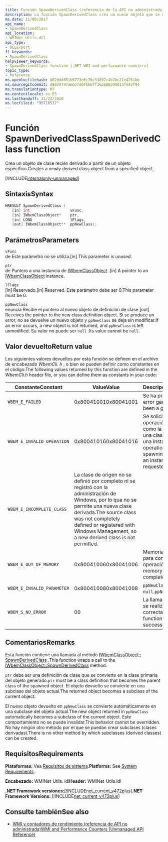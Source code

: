 ```yaml
---
title: Función SpawnDerivedClass (referencia de la API no administrada)
description: La función SpawnDerivedClass crea un nuevo objeto que se deriva de un objeto.
ms.date: 11/06/2017
api_name:
- SpawnDerivedClass
api_location:
- WMINet_Utils.dll
api_type:
- DLLExport
f1_keywords:
- SpawnDerivedClass
helpviewer_keywords:
- SpawnDerivedClass function [.NET WMI and performance counters]
topic_type:
- Reference
ms.openlocfilehash: 8020dd851b6773e6c76c53892c4b2bc21e4261bb
ms.sourcegitcommit: d8020797a6657d0fbbdff362b80300815f682f94
ms.translationtype: MT
ms.contentlocale: es-ES
ms.lasthandoff: 11/24/2020
ms.locfileid: "95716517"
---
```

# <a name="spawnderivedclass-function"></a><span data-ttu-id="08ae3-103">Función SpawnDerivedClass</span><span class="sxs-lookup"><span data-stu-id="08ae3-103">SpawnDerivedClass function</span></span>

<span data-ttu-id="08ae3-104">Crea un objeto de clase recién derivado a partir de un objeto específico.</span><span class="sxs-lookup"><span data-stu-id="08ae3-104">Creates a newly derived class object from a specified object.</span></span>
  
[!INCLUDE[internalonly-unmanaged](../../../../includes/internalonly-unmanaged.md)]
  
## <a name="syntax"></a><span data-ttu-id="08ae3-105">Sintaxis</span><span class="sxs-lookup"><span data-stu-id="08ae3-105">Syntax</span></span>  
  
```cpp  
HRESULT SpawnDerivedClass (
   [in] int                  vFunc,
   [in] IWbemClassObject*    ptr,
   [in] LONG                 lFlags,
   [out] IWbemClassObject**  ppNewClass);
```  

## <a name="parameters"></a><span data-ttu-id="08ae3-106">Parámetros</span><span class="sxs-lookup"><span data-stu-id="08ae3-106">Parameters</span></span>

`vFunc`  
<span data-ttu-id="08ae3-107">de Este parámetro no se utiliza.</span><span class="sxs-lookup"><span data-stu-id="08ae3-107">[in] This parameter is unused.</span></span>

`ptr`  
<span data-ttu-id="08ae3-108">de Puntero a una instancia de [IWbemClassObject](/windows/desktop/api/wbemcli/nn-wbemcli-iwbemclassobject) .</span><span class="sxs-lookup"><span data-stu-id="08ae3-108">[in] A pointer to an [IWbemClassObject](/windows/desktop/api/wbemcli/nn-wbemcli-iwbemclassobject) instance.</span></span>

`lFlags`  
<span data-ttu-id="08ae3-109">[in] Reservado.</span><span class="sxs-lookup"><span data-stu-id="08ae3-109">[in] Reserved.</span></span> <span data-ttu-id="08ae3-110">Este parámetro debe ser 0.</span><span class="sxs-lookup"><span data-stu-id="08ae3-110">This parameter must be 0.</span></span>

`ppNewClass`  
<span data-ttu-id="08ae3-111">enuncia Recibe el puntero al nuevo objeto de definición de clase.</span><span class="sxs-lookup"><span data-stu-id="08ae3-111">[out] Receives the pointer to the new class definition object.</span></span> <span data-ttu-id="08ae3-112">Si se produce un error, no se devuelve un nuevo objeto y `ppNewClass` se deja sin modificar.</span><span class="sxs-lookup"><span data-stu-id="08ae3-112">If an error occurs, a new object is not returned, and `ppNewClass` is left unmodified.</span></span> <span data-ttu-id="08ae3-113">Su valor no puede ser `null` .</span><span class="sxs-lookup"><span data-stu-id="08ae3-113">Its value cannot be `null`.</span></span>

## <a name="return-value"></a><span data-ttu-id="08ae3-114">Valor devuelto</span><span class="sxs-lookup"><span data-stu-id="08ae3-114">Return value</span></span>

<span data-ttu-id="08ae3-115">Los siguientes valores devueltos por esta función se definen en el archivo de encabezado *WbemCli. h* , o bien se pueden definir como constantes en el código:</span><span class="sxs-lookup"><span data-stu-id="08ae3-115">The following values returned by this function are defined in the *WbemCli.h* header file, or you can define them as constants in your code:</span></span>

|<span data-ttu-id="08ae3-116">Constante</span><span class="sxs-lookup"><span data-stu-id="08ae3-116">Constant</span></span>  |<span data-ttu-id="08ae3-117">Value</span><span class="sxs-lookup"><span data-stu-id="08ae3-117">Value</span></span>  |<span data-ttu-id="08ae3-118">Descripción</span><span class="sxs-lookup"><span data-stu-id="08ae3-118">Description</span></span>  |
|---------|---------|---------|
| `WBEM_E_FAILED` | <span data-ttu-id="08ae3-119">0x80041001</span><span class="sxs-lookup"><span data-stu-id="08ae3-119">0x80041001</span></span> | <span data-ttu-id="08ae3-120">Se ha producido un error general.</span><span class="sxs-lookup"><span data-stu-id="08ae3-120">There has been a general failure.</span></span> |
| `WBEM_E_INVALID_OPERATION` | <span data-ttu-id="08ae3-121">0x80041016</span><span class="sxs-lookup"><span data-stu-id="08ae3-121">0x80041016</span></span> | <span data-ttu-id="08ae3-122">Se solicitó una operación no válida, como la generación de una clase a partir de una instancia.</span><span class="sxs-lookup"><span data-stu-id="08ae3-122">An invalid operation, such as spawning a class from an instance, was requested.</span></span> |
| `WBEM_E_INCOMPLETE_CLASS` | <span data-ttu-id="08ae3-123">La clase de origen no se definió por completo ni se registró con la administración de Windows, por lo que no se permite una nueva clase derivada.</span><span class="sxs-lookup"><span data-stu-id="08ae3-123">The source class was not completely defined or registered with Windows Management, so a new derived class is not permitted.</span></span> |
| `WBEM_E_OUT_OF_MEMORY` | <span data-ttu-id="08ae3-124">0x80041006</span><span class="sxs-lookup"><span data-stu-id="08ae3-124">0x80041006</span></span> | <span data-ttu-id="08ae3-125">Memoria insuficiente para completar la operación.</span><span class="sxs-lookup"><span data-stu-id="08ae3-125">Not enough memory is available to complete the operation.</span></span> |
| `WBEM_E_INVALID_PARAMETER` | <span data-ttu-id="08ae3-126">0x80041008</span><span class="sxs-lookup"><span data-stu-id="08ae3-126">0x80041008</span></span> | <span data-ttu-id="08ae3-127">`ppNewClass` es `null`.</span><span class="sxs-lookup"><span data-stu-id="08ae3-127">`ppNewClass` is `null`.</span></span> |
| `WBEM_S_NO_ERROR` | <span data-ttu-id="08ae3-128">0</span><span class="sxs-lookup"><span data-stu-id="08ae3-128">0</span></span> | <span data-ttu-id="08ae3-129">La llamada de función se realizó correctamente.</span><span class="sxs-lookup"><span data-stu-id="08ae3-129">The function call was successful.</span></span>  |
  
## <a name="remarks"></a><span data-ttu-id="08ae3-130">Comentarios</span><span class="sxs-lookup"><span data-stu-id="08ae3-130">Remarks</span></span>

<span data-ttu-id="08ae3-131">Esta función contiene una llamada al método [IWbemClassObject:: SpawnDerivedClass](/windows/desktop/api/wbemcli/nf-wbemcli-iwbemclassobject-clone) .</span><span class="sxs-lookup"><span data-stu-id="08ae3-131">This function wraps a call to the [IWbemClassObject::SpawnDerivedClass](/windows/desktop/api/wbemcli/nf-wbemcli-iwbemclassobject-clone) method.</span></span>

<span data-ttu-id="08ae3-132">`ptr` debe ser una definición de clase que se convierte en la clase primaria del objeto generado.</span><span class="sxs-lookup"><span data-stu-id="08ae3-132">`ptr` must be a class definition that becomes the parent class of the spawned object.</span></span> <span data-ttu-id="08ae3-133">El objeto devuelto se convierte en una subclase del objeto actual.</span><span class="sxs-lookup"><span data-stu-id="08ae3-133">The returned object becomes a subclass of the current object.</span></span>

<span data-ttu-id="08ae3-134">El nuevo objeto devuelto en `ppNewClass` se convierte automáticamente en una subclase del objeto actual.</span><span class="sxs-lookup"><span data-stu-id="08ae3-134">The new object returned in `ppNewClass` automatically becomes a subclass of the current object.</span></span> <span data-ttu-id="08ae3-135">Este comportamiento no se puede invalidar.</span><span class="sxs-lookup"><span data-stu-id="08ae3-135">This behavior cannot be overridden.</span></span> <span data-ttu-id="08ae3-136">No hay ningún otro método por el que se puedan crear subclases (clases derivadas).</span><span class="sxs-lookup"><span data-stu-id="08ae3-136">There is no other method by which subclasses (derived classes) can be created.</span></span>

## <a name="requirements"></a><span data-ttu-id="08ae3-137">Requisitos</span><span class="sxs-lookup"><span data-stu-id="08ae3-137">Requirements</span></span>  

 <span data-ttu-id="08ae3-138">**Plataformas:** Vea [Requisitos de sistema](../../get-started/system-requirements.md).</span><span class="sxs-lookup"><span data-stu-id="08ae3-138">**Platforms:** See [System Requirements](../../get-started/system-requirements.md).</span></span>  
  
 <span data-ttu-id="08ae3-139">**Encabezado:** WMINet_Utils. idl</span><span class="sxs-lookup"><span data-stu-id="08ae3-139">**Header:** WMINet_Utils.idl</span></span>  
  
 <span data-ttu-id="08ae3-140">**.NET Framework versiones:**[!INCLUDE[net_current_v472plus](../../../../includes/net-current-v472plus.md)]</span><span class="sxs-lookup"><span data-stu-id="08ae3-140">**.NET Framework Versions:** [!INCLUDE[net_current_v472plus](../../../../includes/net-current-v472plus.md)]</span></span>  
  
## <a name="see-also"></a><span data-ttu-id="08ae3-141">Consulte también</span><span class="sxs-lookup"><span data-stu-id="08ae3-141">See also</span></span>

- [<span data-ttu-id="08ae3-142">WMI y contadores de rendimiento (referencia de API no administrada)</span><span class="sxs-lookup"><span data-stu-id="08ae3-142">WMI and Performance Counters (Unmanaged API Reference)</span></span>](index.md)
